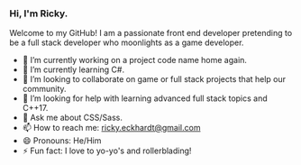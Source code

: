 ### Hi, I'm Ricky. 

Welcome to my GitHub! I am a passionate front end developer pretending to be a full stack developer who moonlights as a game developer. 

- 🔭 I’m currently working on a project code name home again.
- 🌱 I’m currently learning C#.
- 👯 I’m looking to collaborate on game or full stack projects that help our community. 
- 🤔 I’m looking for help with learning advanced full stack topics and C++17.
- 💬 Ask me about CSS/Sass.
- 📫 How to reach me: ricky.eckhardt@gmail.com
- 😄 Pronouns: He/Him
- ⚡ Fun fact: I love to yo-yo's and rollerblading!
